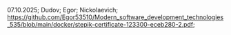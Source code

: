 07.10.2025; Dudov; Egor; Nickolaevich;
https://github.com/Egor53510/Modern_software_development_technologies_535/blob/main/docker/stepik-certificate-123300-eceb280-2.pdf;

